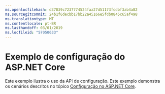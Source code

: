 ```yaml
---
ms.openlocfilehash: d37839c7237774524faa27d51173fcdbf3ab4a82
ms.sourcegitcommit: 24b1f6decbb17bb22a45166e5fdb0845c65af498
ms.translationtype: MT
ms.contentlocale: pt-BR
ms.lasthandoff: 03/01/2019
ms.locfileid: "57050633"
---
```

# <a name="aspnet-core-configuration-sample"></a>Exemplo de configuração do ASP.NET Core

Este exemplo ilustra o uso da API de configuração. Este exemplo demonstra os cenários descritos no tópico [Configuração no ASP.NET Core](https://docs.microsoft.com/aspnet/core/fundamentals/configuration).
